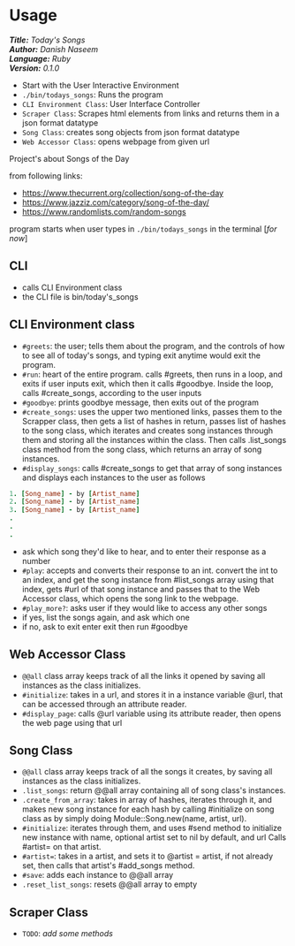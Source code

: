 # Usage

***Title:** Today's Songs*
<br>
***Author:** Danish Naseem*
<br>
***Language:** Ruby*
<br>
***Version:** 0.1.0*

- Start with the User Interactive Environment
- `./bin/todays_songs`: Runs the program
- `CLI Environment Class`: User Interface Controller
- `Scraper Class`: Scrapes html elements from links and returns them in a json format datatype
- `Song Class`: creates song objects from json format datatype
- `Web Accessor Class`: opens webpage from given url

Project's about Songs of the Day

from following links:

- <https://www.thecurrent.org/collection/song-of-the-day>
- <https://www.jazziz.com/category/song-of-the-day/>
- <https://www.randomlists.com/random-songs>

program starts when user types in `./bin/todays_songs` in the terminal [*for now*]

## CLI

- calls CLI Environment class
- the CLI file is bin/today's_songs

## CLI Environment class

- `#greets`: the user; tells them about the program, and the controls of how to see all of today's songs, and typing exit anytime
  would exit the program.
- `#run`: heart of the entire program. calls #greets, then runs in a loop, and exits if user inputs exit, which then it calls #goodbye. Inside the loop, calls #create_songs, according to the user inputs
- `#goodbye`:  prints goodbye message, then exits out of the program
- `#create_songs`: uses the upper two mentioned links,
  passes them to the Scrapper class, then gets a list of hashes in return, passes list of hashes to the song class, which iterates and creates song instances through them and storing all the instances within the class. Then calls .list_songs class method from the song class, which returns an array of song instances.
- `#display_songs`: calls #create_songs to get that array of song instances and displays each instances to the user as follows

```ruby
1. [Song_name] - by [Artist_name]
2. [Song_name] - by [Artist_name]
3. [Song_name] - by [Artist_name]
.
.
.
```

- ask which song they'd like to hear, and to enter their response as a number
- `#play`: accepts and converts their response to an int.
  convert the int to an index, and get the song instance from #list_songs array using that index, gets #url of that song instance and passes that to the Web Accessor class, which opens the song link to the webpage.
- `#play_more?`: asks user if they would like to access any other songs
- if yes, list the songs again, and ask which one
- if no, ask to exit enter exit then run #goodbye

## Web Accessor Class

- `@@all` class array keeps track of all the links it opened by saving all instances as the class initializes.
- `#initialize`: takes in a url, and stores it in a instance variable @url, that can be accessed through an attribute reader.
- `#display_page`: calls @url variable using its attribute reader, then opens the web page using that url

## Song Class

- `@@all` class array keeps track of all the songs it creates, by saving all instances as the class initializes.
- `.list_songs`: return @@all array containing all of song class's instances.
- `.create_from_array`: takes in array of hashes, iterates through it, and makes new song instance for each hash by calling #initialize on song class as by simply doing Module::Song.new(name, artist, url).
- `#initialize`: iterates through them, and uses #send method to initialize new instance with name, optional artist set to nil by default, and url Calls #artist= on that artist.
- `#artist=`: takes in a artist, and sets it to @artist = artist, if not already set, then calls that artist's #add_songs method.
- `#save`: adds each instance to @@all array
- `.reset_list_songs`: resets @@all array to empty

## Scraper Class

- `TODO`: *add some methods*
